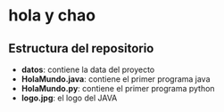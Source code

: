 # hola y chao
## Estructura del repositorio 
* **datos**: contiene la data del proyecto 
* **HolaMundo.java**: contiene el primer programa java 
* **HolaMundo.py**: contiene el primer programa python
* **logo.jpg**: el logo del JAVA
